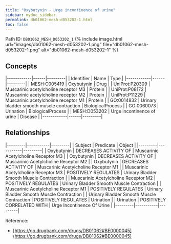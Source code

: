 ```yaml
---
title: "Oxybutynin - Urge incontinence of urine"
sidebar: mydoc_sidebar
permalink: db01062-mesh-d053202-1.html
toc: false 
---
```



Path ID: `DB01062_MESH_D053202_1`
{% include image.html url="images/db01062-mesh-d053202-1.png" file="db01062-mesh-d053202-1.png" alt="db01062-mesh-d053202-1" %}

## Concepts

|------------|------|---------|
| Identifier | Name | Type    |
|------------|------|---------|
| MESH:C005419 | Oxybutynin | Drug |
| UniProt:P20309 | Muscarinic acetylcholine receptor M3 | Protein |
| UniProt:P08172 | Muscarinic acetylcholine receptor M2 | Protein |
| UniProt:P11229 | Muscarinic acetylcholine receptor M1 | Protein |
| GO:0014832 | Urinary bladder smooth muscle contraction | BiologicalProcess |
| GO:0060073 | Urination | BiologicalProcess |
| MESH:D053202 | Urge incontinence of urine | Disease |
|------------|------|---------|

## Relationships

|---------|-----------|---------|
| Subject | Predicate | Object  |
|---------|-----------|---------|
| Oxybutynin | DECREASES ACTIVITY OF | Muscarinic Acetylcholine Receptor M3 |
| Oxybutynin | DECREASES ACTIVITY OF | Muscarinic Acetylcholine Receptor M2 |
| Oxybutynin | DECREASES ACTIVITY OF | Muscarinic Acetylcholine Receptor M1 |
| Muscarinic Acetylcholine Receptor M3 | POSITIVELY REGULATES | Urinary Bladder Smooth Muscle Contraction |
| Muscarinic Acetylcholine Receptor M2 | POSITIVELY REGULATES | Urinary Bladder Smooth Muscle Contraction |
| Muscarinic Acetylcholine Receptor M1 | POSITIVELY REGULATES | Urinary Bladder Smooth Muscle Contraction |
| Urinary Bladder Smooth Muscle Contraction | POSITIVELY REGULATES | Urination |
| Urination | POSITIVELY CORRELATED WITH | Urge Incontinence Of Urine |
|---------|-----------|---------|

Reference: 
  - [https://go.drugbank.com/drugs/DB01062#BE0000045](https://go.drugbank.com/drugs/DB01062#BE0000045)

